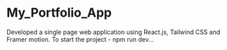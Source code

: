 # My_Portfolio_App
Developed a single page web application using React.js, Tailwind CSS and Framer motion.
To start the project - npm run dev...
